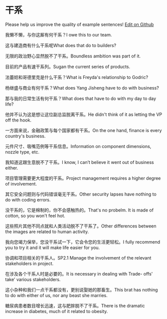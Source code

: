 # 干系

Please help us improve the quality of example sentences! [Edit on Github](https://github.com/jiyushe/jiyu-example-sentence-source/blob/main/chinese/ganxi_1.md)

<p><span class="chinese">我懒不懒，与你这厮有何干系？</span><span class="english">I owe this to our team.</span></p>

<p><span class="chinese">这与建造商有什么干系呢</span><span class="english">What does that do to builders?</span></p>

<p><span class="chinese">无限的政治野心显然脱不了干系。</span><span class="english">Boundless ambition was part of it.</span></p>

<p><span class="chinese">目前的产品有速干系列。</span><span class="english">Sugan the current series of products.</span></p>

<p><span class="chinese">法蕾妲和哥德里克是什么干系？</span><span class="english">What is Freyda's relationship to Godric?</span></p>

<p><span class="chinese">杨继盛与商业有何干系？</span><span class="english">What does Yang Jisheng have to do with business?</span></p>

<p><span class="chinese">那与我的日常生活有何干系？</span><span class="english">What does that have to do with my day to day life?</span></p>

<p><span class="chinese">他并不认为这是想让这位副总监脱离干系。</span><span class="english">He didn't think of it as letting the VP off the hook.</span></p>

<p><span class="chinese">一方面来说，金融政策与每个国家都有干系。</span><span class="english">On the one hand, finance is every country's business.</span></p>

<p><span class="chinese">元件尺寸、吸嘴范例等干系信息。</span><span class="english">Information on component dimensions, nozzle type, etc.</span></p>

<p><span class="chinese">我知道这跟生意脱不了干系。</span><span class="english">I know, I can’t believe it went out of business either.</span></p>

<p><span class="chinese">项目管理需要更大程度的干系。</span><span class="english">Project management requires a higher degree of involvement.</span></p>

<p><span class="chinese">其它安全问题则与代码错误毫无干系。</span><span class="english">Other security lapses have nothing to do with coding errors.</span></p>

<p><span class="chinese">没干系的，它是棉制的，你不会感触热的。</span><span class="english">That's no probelm. It is made of cotton, so you won't feel hot.</span></p>

<p><span class="chinese">这些照片其他不同点就和人类活动脱不了干系了。</span><span class="english">Other differences between the images are related to human activity.</span></p>

<p><span class="chinese">我向您竭力保举，您没干系试一下，它会令您的生活更轻松。</span><span class="english">I fully recommend you to try it and it will make life easier for you.</span></p>

<p><span class="chinese">协调和项目相关的干系人。</span><span class="english">SP2.1 Manage the involvement of the relevant stakeholders in project.</span></p>

<p><span class="chinese">在涉及各个干系人时是必要的。</span><span class="english">It is necessary in dealing with Trade- offs' take' various stakeholders.</span></p>

<p><span class="chinese">这小杂种和我们一点干系都没有，更别说娶她的那畜生。</span><span class="english">This brat has nothing to do with either of us, nor any beast she marries.</span></p>

<p><span class="chinese">糖尿病患者数目增长迅速，这与肥胖脱不了干系。</span><span class="english">There is the dramatic increase in diabetes, much of it related to obesity.</span></p>


